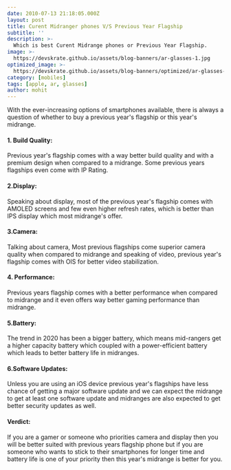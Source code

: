 ```yaml
---
date: 2010-07-13 21:18:05.000Z
layout: post
title: Curent Midranger phones V/S Previous Year Flagship
subtitle: ''
description: >-
  Which is best Curent Midrange phones or Previous Year Flagship.
image: >-
  https://devskrate.github.io/assets/blog-banners/ar-glasses-1.jpg
optimized_image: >-
  https://devskrate.github.io/assets/blog-banners/optimized/ar-glasses-1.webp
category: [mobiles]
tags: [apple, ar, glasses]
author: mohit
---
```

With the ever-increasing options of smartphones available, there is always a question of whether to buy a previous year's flagship or this year's midrange.
#### 1. Build Quality:
Previous year's flagship comes with a way better build quality and with a premium design when compared to a midrange. Some previous years flagships even come with IP Rating.
#### 2.Display:
Speaking about display, most of the previous year's flagship comes with AMOLED screens and few even higher refresh rates, which is better than IPS display which most midrange's offer.
#### 3.Camera:
Talking about camera, Most previous flagships come superior camera quality when compared to midrange and speaking of video, previous year's flagship comes with OIS for better video stabilization.
#### 4. Performance:
Previous years flagship comes with a better performance when compared to midrange and it even offers way better gaming performance than midrange.
#### 5.Battery:
The trend in 2020 has been a bigger battery, which means mid-rangers get a higher capacity battery which coupled with a power-efficient battery which leads to better battery life in midranges.
#### 6.Software Updates:
Unless you are using an iOS device previous year's flagships have less chance of getting a major software update and we can expect the midrange to get at least one software update and midranges are also expected to get better security updates as well.
#### Verdict:
If you are a gamer or someone who priorities camera and display then you will be better suited with previous years flagship phone but if you are someone who wants to stick to their smartphones for longer time and battery life is one of your priority then this year's midrange is better for you.  
